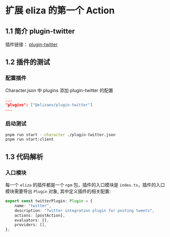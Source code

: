 # 扩展 eliza 的第一个 Action

## 1.1 简介 plugin-twitter

插件链接： [plugin-twitter](https://github.com/elizaOS/eliza/tree/main/packages/plugin-twitter)

## 1.2 插件的测试

### 配置插件

Character.json 中 plugins 添加 plugin-twitter 的配置

```json
...
"plugins": ["@elizaos/plugin-twitter"]
...
```

### 启动测试

```bash
pnpm run start --character ./plugin-twitter.json
pnpm run start:client 
```

## 1.3 代码解析

### 入口模块

每一个 `eliza` 的插件都是一个 `npm` 包，插件的入口模块是 `index.ts`，插件的入口模块需要导出 `Plugin` 对象, 其中定义插件的相关配置:

```ts
export const twitterPlugin: Plugin = {
    name: "twitter",
    description: "Twitter integration plugin for posting tweets",
    actions: [postAction],
    evaluators: [],
    providers: [],
};
```
